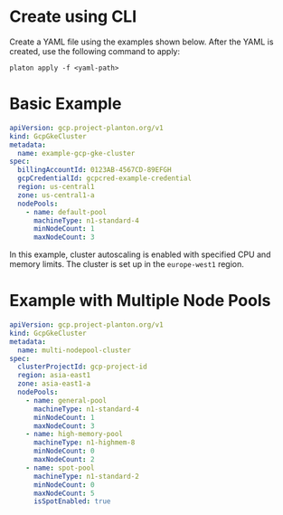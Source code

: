 # Create using CLI

Create a YAML file using the examples shown below. After the YAML is created, use the following command to apply:

```shell
platon apply -f <yaml-path>
```

# Basic Example

```yaml
apiVersion: gcp.project-planton.org/v1
kind: GcpGkeCluster
metadata:
  name: example-gcp-gke-cluster
spec:
  billingAccountId: 0123AB-4567CD-89EFGH
  gcpCredentialId: gcpcred-example-credential
  region: us-central1
  zone: us-central1-a
  nodePools:
    - name: default-pool
      machineType: n1-standard-4
      minNodeCount: 1
      maxNodeCount: 3
```

In this example, cluster autoscaling is enabled with specified CPU and memory limits. The cluster is set up in the
`europe-west1` region.

# Example with Multiple Node Pools

```yaml
apiVersion: gcp.project-planton.org/v1
kind: GcpGkeCluster
metadata:
  name: multi-nodepool-cluster
spec:
  clusterProjectId: gcp-project-id
  region: asia-east1
  zone: asia-east1-a
  nodePools:
    - name: general-pool
      machineType: n1-standard-4
      minNodeCount: 1
      maxNodeCount: 3
    - name: high-memory-pool
      machineType: n1-highmem-8
      minNodeCount: 0
      maxNodeCount: 2
    - name: spot-pool
      machineType: n1-standard-2
      minNodeCount: 0
      maxNodeCount: 5
      isSpotEnabled: true
```
